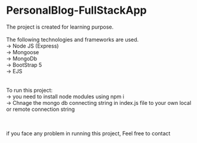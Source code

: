 # PersonalBlog-FullStackApp

The project is created for learning purpose. <br />  <br /> 
The following technologies and frameworks are used. <br /> 
  -> Node JS (Express) <br /> 
  -> Mongoose <br /> 
  -> MongoDb <br /> 
  -> BootStrap 5 <br /> 
  -> EJS <br /> 
  <br /> 
   <br /> 
To run this project: <br /> 
  -> you need to install node modules using npm i  <br /> 
  -> Chnage the mongo db connecting string in index.js file to your own local or remote connection string <br /> 
   <br /> 
    <br /> 

if you face any problem in running this project, Feel free to contact

